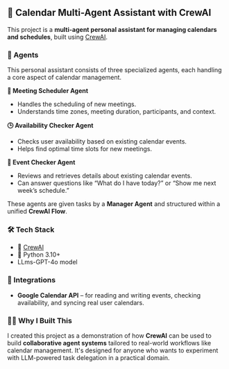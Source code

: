 ## 🧠 Calendar Multi-Agent Assistant with CrewAI

This project is a **multi-agent personal assistant for managing calendars and schedules**, built using [CrewAI](https://docs.crewai.com/). 

### 👥 Agents

This personal assistant consists of three specialized agents, each handling a core aspect of calendar management.

**📅 Meeting Scheduler Agent**  
- Handles the scheduling of new meetings.
- Understands time zones, meeting duration, participants, and context.
  
**🕒 Availability Checker Agent**  
- Checks user availability based on existing calendar events.
- Helps find optimal time slots for new meetings.
  
 **🎉 Event Checker Agent**  
- Reviews and retrieves details about existing calendar events.
- Can answer questions like “What do I have today?” or “Show me next week’s schedule.”

These agents are given tasks by a **Manager Agent** and structured within a unified **CrewAI Flow**.


### 🛠️ Tech Stack

- 🧠 [CrewAI](https://github.com/CrewAI/crewAI)
- 🐍 Python 3.10+
- LLms-GPT-4o model

### 🔗 Integrations

- **Google Calendar API** – for reading and writing events, checking availability, and syncing real user calendars.





### 🙋‍♀️ Why I Built This

I created this project as a demonstration of how **CrewAI** can be used to build **collaborative agent systems** tailored to real-world workflows like calendar management. It's designed for anyone who wants to experiment with LLM-powered task delegation in a practical domain.

